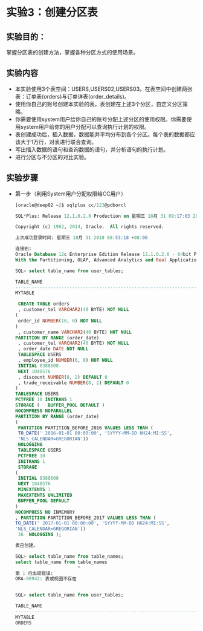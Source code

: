 # 实验3：创建分区表

## 实验目的：

   掌握分区表的创建方法，掌握各种分区方式的使用场景。

## 实验内容

- 本实验使用3个表空间：USERS,USERS02,USERS03。在表空间中创建两张表：订单表(orders)与订单详表(order_details)。
- 使用你自己的账号创建本实验的表，表创建在上述3个分区，自定义分区策略。
- 你需要使用system用户给你自己的账号分配上述分区的使用权限。你需要使用system用户给你的用户分配可以查询执行计划的权限。
- 表创建成功后，插入数据，数据能并平均分布到各个分区。每个表的数据都应该大于1万行，对表进行联合查询。
- 写出插入数据的语句和查询数据的语句，并分析语句的执行计划。
- 进行分区与不分区的对比实验。

## 实验步骤

- 第一步（利用System用户分配权限给CC用户）
   ``` SQL
   [oracle@deep02 ~]$ sqlplus cc/123@pdborcl

   SQL*Plus: Release 12.1.0.2.0 Production on 星期三 10月 31 09:17:03 2018

   Copyright (c) 1982, 2014, Oracle.  All rights reserved.

   上次成功登录时间: 星期三 10月 31 2018 08:53:18 +08:00

   连接到:
   Oracle Database 12c Enterprise Edition Release 12.1.0.2.0 - 64bit Production
   With the Partitioning, OLAP, Advanced Analytics and Real Application Testing options

   SQL> select table_name from user_tables;

   TABLE_NAME
   --------------------------------------------------------------------------------
   MYTABLE

    CREATE TABLE orders
    , customer_tel VARCHAR2(40 BYTE) NOT NULL
   (
    order_id NUMBER(10, 0) NOT NULL
   )
    , customer_name VARCHAR2(40 BYTE) NOT NULL
   PARTITION BY RANGE (order_date)
    , customer_tel VARCHAR2(40 BYTE) NOT NULL
    , order_date DATE NOT NULL
    TABLESPACE USERS
    , employee_id NUMBER(6, 0) NOT NULL
    INITIAL 8388608
    NEXT 1048576
    , discount NUMBER(8, 2) DEFAULT 0
    , trade_receivable NUMBER(8, 2) DEFAULT 0
   )
   TABLESPACE USERS
   PCTFREE 10 INITRANS 1
   STORAGE (   BUFFER_POOL DEFAULT )
   NOCOMPRESS NOPARALLEL
   PARTITION BY RANGE (order_date)
   (
    PARTITION PARTITION_BEFORE_2016 VALUES LESS THAN (
    TO_DATE(' 2016-01-01 00:00:00', 'SYYYY-MM-DD HH24:MI:SS',
    'NLS_CALENDAR=GREGORIAN'))
    NOLOGGING
    TABLESPACE USERS
    PCTFREE 10
    INITRANS 1
    STORAGE
   (
    INITIAL 8388608
    NEXT 1048576
    MINEXTENTS 1
    MAXEXTENTS UNLIMITED
    BUFFER_POOL DEFAULT
   )
   NOCOMPRESS NO INMEMORY
   , PARTITION PARTITION_BEFORE_2017 VALUES LESS THAN (
   TO_DATE(' 2017-01-01 00:00:00', 'SYYYY-MM-DD HH24:MI:SS',
   'NLS_CALENDAR=GREGORIAN'))
    36  NOLOGGING );

   表已创建。

   SQL> select table_name from table_names;
   select table_name from table_names
                          *
   第 1 行出现错误:
   ORA-00942: 表或视图不存在


   SQL> select table_name from user_tables;

   TABLE_NAME
   --------------------------------------------------------------------------------
   MYTABLE
   ORDERS


```
